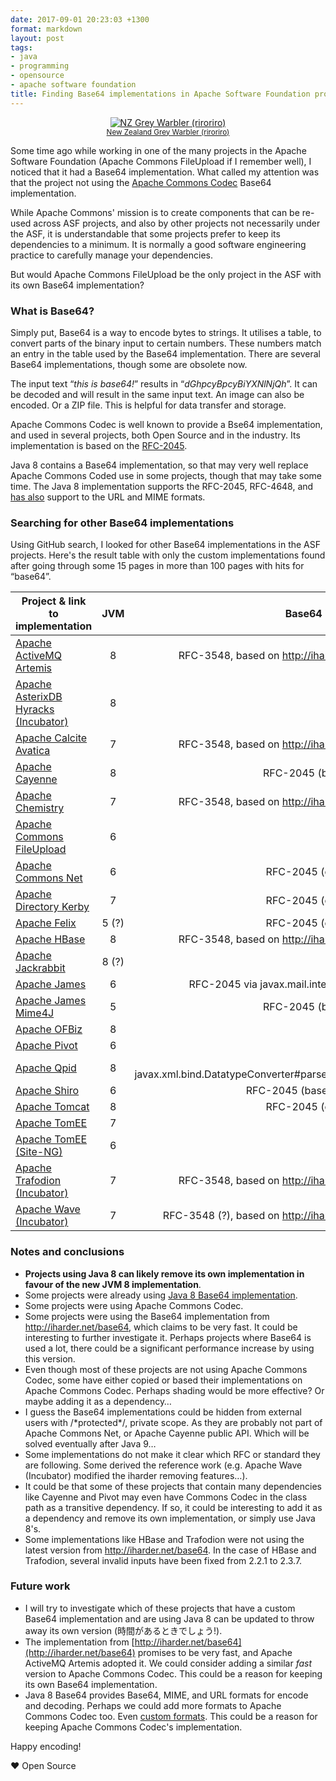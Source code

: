 ```yaml
---
date: 2017-09-01 20:23:03 +1300
format: markdown
layout: post
tags:
- java
- programming
- opensource
- apache software foundation
title: Finding Base64 implementations in Apache Software Foundation projects
---
```


<p style='text-align: center;'>
<a href="https://kinow.deviantart.com/art/Grey-Warbler-702099183?ga_submit_new=10%3A1504263729">
<img style="display: inline" class="ui image" src="/assets/posts{{page.path | remove: ".md" | remove: "_posts" }}/GreyWarbler.png" alt="NZ Grey Warbler (riroriro)" title="NZ Grey Warbler (riroriro)" />
</a>
<br/>
<small><a href="http://nzbirdsonline.org.nz/species/grey-warbler">New Zealand Grey Warbler (riroriro)</a></small>
</p>

Some time ago while working in one of the many projects in the Apache Software Foundation (Apache Commons FileUpload if I remember well), I noticed that it had a Base64 implementation. What called my attention was that the project not using the [Apache Commons Codec](https://github.com/apache/commons-codec/blob/c18b1923b3c1f897c7935d94fb9e443eabfff897/src/main/java/org/apache/commons/codec/binary/Base64.java) Base64 implementation.

While Apache Commons' mission is to create components that can be re-used across ASF projects, and also by other projects not necessarily under the ASF, it is understandable that some projects prefer to keep its dependencies to a minimum. It is normally a good software engineering practice to carefully manage your dependencies.

But would Apache Commons FileUpload be the only project in the ASF with its own Base64 implementation?

### What is Base64?

Simply put, Base64 is a way to encode bytes to strings. It utilises a table, to convert parts of the binary input to certain numbers. These numbers match an entry in the table used by the Base64 implementation. There are several Base64 implementations, though some are obsolete now.

The input text &ldquo;*this is base64!*&rdquo; results in &ldquo;*dGhpcyBpcyBiYXNlNjQh*&rdquo;. It can be decoded and will result in the same input text. An image can also be encoded. Or a ZIP file. This is helpful for data transfer and storage.

Apache Commons Codec is well known to provide a Bse64 implementation, and used in several projects, both Open Source and in the industry. Its implementation is based on the [RFC-2045](https://www.ietf.org/rfc/rfc2045.txt).

Java 8 contains a Base64 implementation, so that may very well replace Apache Commons Coded use in some projects, though that may take some time. The Java 8 implementation supports the RFC-2045, RFC-4648, and [has also](https://docs.oracle.com/javase/8/docs/api/java/util/Base64.html) support to the URL and MIME formats.

### Searching for other Base64 implementations

Using GitHub search, I looked for other Base64 implementations in the ASF projects. Here's the result table with only the custom implementations found after going through some 15 pages in more than 100 pages with hits for &ldquo;base64&rdquo;.

| Project &amp; link to implementation        | JVM           | Base64 implementation |
| ------------- |:-------------:| -----:|
| [Apache ActiveMQ Artemis](https://github.com/apache/activemq-artemis/blob/master/artemis-commons/src/main/java/org/apache/activemq/artemis/utils/Base64.java) | 8 | RFC-3548, based on http://iharder.net/base64 |
| [Apache AsterixDB Hyracks (Incubator)](https://github.com/apache/incubator-asterixdb-hyracks/blob/3f849969f01effc9b6e7f22462ceb4b2bedabdc4/hyracks/hyracks-util/src/main/java/org/apache/hyracks/util/bytes/Base64Parser.java) | 8 | ? |
| [Apache Calcite Avatica](https://github.com/apache/calcite-avatica/blob/4db1fb9c66db8ccebc9e96ce678154ec69c557f0/core/src/main/java/org/apache/calcite/avatica/util/Base64.java) | 7 | RFC-3548, based on http://iharder.net/base64 |
| [Apache Cayenne](https://github.com/apache/cayenne/blob/bd1b109a943307a83078399c7a4d6aa53631a065/cayenne-server/src/main/java/org/apache/cayenne/util/Base64Codec.java) | 8 | RFC-2045 (based on codec)|
| [Apache Chemistry](https://github.com/apache/chemistry-opencmis/blob/trunk/chemistry-opencmis-commons/chemistry-opencmis-commons-impl/src/main/java/org/apache/chemistry/opencmis/commons/impl/Base64.java) | 7 | RFC-3548, based on http://iharder.net/base64 |
| [Apache Commons FileUpload](https://github.com/apache/commons-fileupload/blob/422caf46e5b7a950c639b8ba9fe41e16279b3aa9/src/main/java/org/apache/commons/fileupload/util/mime/Base64Decoder.java) | 6 | ? |
| [Apache Commons Net](https://github.com/apache/commons-net/blob/trunk/src/main/java/org/apache/commons/net/util/Base64.java) | 6 | RFC-2045 (copy of codec?) |
| [Apache Directory Kerby](https://github.com/apache/directory-kerby/blob/b7da10e3815a8ab84ab7ff4fa3572c92bfa9aef5/kerby-common/kerby-util/src/main/java/org/apache/kerby/util/Base64.java) | 7 | RFC-2045 (copy of codec?) |
| [Apache Felix](https://github.com/apache/felix/blob/a4755e768329a29252b1d7d8e52537941768606d/webconsole-plugins/upnp/src/main/java/org/apache/felix/webconsole/plugins/upnp/internal/Base64.java) | 5 (?) | RFC-2045 (copy of codec?) |
| [Apache HBase](https://github.com/apache/hbase/blob/a66d491892514fd4a188d6ca87d6260d8ae46184/hbase-common/src/main/java/org/apache/hadoop/hbase/util/Base64.java) | 8 | RFC-3548, based on http://iharder.net/base64 |
| [Apache Jackrabbit](https://github.com/apache/jackrabbit/blob/adb1e79ae26aba5d068be56e5e9eb562344e5bb9/jackrabbit-jcr-commons/src/main/java/org/apache/jackrabbit/util/Base64.java) | 8 (?) | ? |
| [Apache James](https://github.com/apache/james-project/blob/bab5ff434c407b98432cdc9af00b0263184de26a/server/protocols/protocols-smtp/src/test/java/org/apache/james/smtpserver/Base64.java) | 6 | RFC-2045 via javax.mail.internet.MimeUtility |
| [Apache James Mime4J](https://github.com/apache/james-mime4j/blob/cb48082fb7cbbfb111c926cc8ae953d7261c235c/core/src/main/java/org/apache/james/mime4j/codec/Base64OutputStream.java) | 5 | RFC-2045 (based on codec) |
| [Apache OFBiz](https://github.com/apache/ofbiz-framework/blob/29b815f1b969653da96995fed25e2cc52f25879d/framework/base/src/main/java/org/apache/ofbiz/base/util/Base64.java) | 8 | RFC-2045 |
| [Apache Pivot](https://github.com/apache/pivot/blob/d9a21718f182d3c667b18b0f2c62f6ec1cd0e6dd/core/src/org/apache/pivot/util/Base64.java) | 6 | RFC-2045 |
| [Apache Qpid](https://github.com/apache/qpid-broker-j/blob/1c20cc32b17c58391b0aefcd00f74bc1b4253db9/broker-core/src/main/java/org/apache/qpid/server/util/Strings.java#L132) | 8 | ? uses javax.xml.bind.DatatypeConverter#parseBase64Binary() |
| [Apache Shiro](https://github.com/apache/shiro/blob/8acc82ab4775b3af546e3bbde928f299be62dc23/lang/src/main/java/org/apache/shiro/codec/Base64.java) | 6 | RFC-2045 (based on commons) |
| [Apache Tomcat](https://github.com/apache/tomcat/blob/trunk/java/org/apache/tomcat/util/codec/binary/Base64.java) | 8 | RFC-2045 (copy of codec?) |
| [Apache TomEE](https://github.com/apache/tomee/blob/8fc8d8011c5155e7f47ebc162cb88124bf4ca06e/container/openejb-core/src/main/java/org/apache/openejb/util/Base64.java) | 7 | RFC-2045 |
| [Apache TomEE (Site-NG)](https://github.com/apache/tomee-site-ng/blob/8dbf7c5a4bdc6cd5249e00ff85d78a24fd76c7af/container/openejb-core/src/main/java/org/apache/openejb/util/Base64.java) | 6 | RFC-2045 |
| [Apache Trafodion (Incubator)](https://github.com/apache/incubator-trafodion/blob/b36003cf824bae6b0faf8b03c313f189991d5be1/core/rest/src/main/java/org/trafodion/rest/util/Base64.java) | 7 | RFC-3548, based on http://iharder.net/base64 |
| [Apache Wave (Incubator)](https://github.com/apache/incubator-wave/blob/master/wave/src/main/java/org/waveprotocol/wave/model/util/CharBase64.java) | 7 | RFC-3548 (?), based on http://iharder.net/base64 |

### Notes and conclusions

* **Projects using Java 8 can likely remove its own implementation in favour of the new JVM 8 implementation**.
* Some projects were already using [Java 8 Base64 implementation](https://docs.oracle.com/javase/8/docs/api/java/util/Base64.Decoder.html).
* Some projects were using Apache Commons Codec.
* Some projects were using the Base64 implementation from http://iharder.net/base64, which claims to be very fast. It could be interesting to further investigate it. Perhaps projects where Base64 is used a lot, there could be a significant performance increase by using this version.
* Even though most of these projects are not using Apache Commons Codec, some have either copied or based their implementations on Apache Commons Codec. Perhaps shading would be more effective? Or maybe adding it as a dependency&hellip;
* I guess the Base64 implementations could be hidden from external users with /\*protected\*/, private scope. As they are probably not part of Apache Commons Net, or Apache Cayenne public API. Which will be solved eventually after Java 9&hellip;
* Some implementations do not make it clear which RFC or standard they are following. Some derived the reference work (e.g. Apache Wave (Incubator) modified the iharder removing features&hellip;).
* It could be that some of these projects that contain many dependencies like Cayenne and Pivot may even have Commons Codec in the class path as a transitive dependency. If so, it could be interesting to add it as a dependency and remove its own implementation, or simply use Java 8's.
* Some implementations like HBase and Trafodion were not using the latest version from http://iharder.net/base64. In the case of HBase and Trafodion, several invalid inputs have been fixed from 2.2.1 to 2.3.7.

### Future work

* I will try to investigate which of these projects that have a custom Base64 implementation and are using Java 8 can be updated to throw away its own version (時間があるときでしょう!).
* The implementation from [http://iharder.net/base64](http://iharder.net/base64) promises to be very fast, and Apache ActiveMQ Artemis adopted it. We could consider adding a similar *fast* version to Apache Commons Codec. This could be a reason for keeping its own Base64 implementation.
* Java 8 Base64 provides Base64, MIME, and URL formats for encode and decoding. Perhaps we could add more formats to Apache Commons Codec too. Even [custom formats](https://github.com/apache/commons-codec/pull/3). This could be a reason for keeping Apache Commons Codec's implementation.

Happy encoding!

&hearts; Open Source
